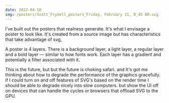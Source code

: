 ```yaml
---
date: 2022-04-10
img: /posters/Scott_Fryxell_posters_Friday, February 11, 8_45 AM.svg
---
```


I've built out the posters that realness generate. It's what I envisage a poster to look like. It's created from a source image but has characteristics that take advantage of svg,

A poster is 4 layers. There is a background layer, a light layer, a regular layer and a bold layer — similar to how fonts work. Each layer has a gradient and potentially a filter associated with it.

This is the future, but but the future is choking safari. and It's got me thinking about how to degrade the performance of the graphics gracefully. if I could turn on and off features of SVG's based on the render time I should be able to degrade nicely into slow computers. but show the UI off on devices that can handle the cycles or browsers that offload SVG to the GPU.
